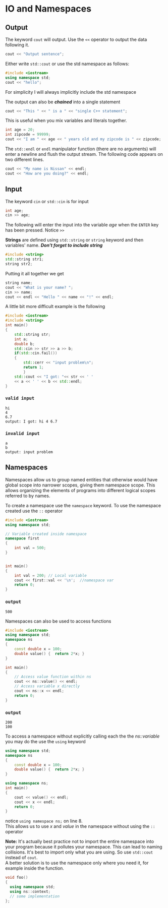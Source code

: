 # IO and Namespaces

## Output

The keyword `cout` will output. Use the `<<` operator to output the data following it.

```cpp
cout << "Output sentence";
```

Either write `std::cout` or use the std namespace as follows:

```cpp
#include <iostream>
using namespace std;
cout << "hello";
```

For simplicity I will always implicitly include the std namespace

The output can also be _**chained**_ into a single statement

```cpp
cout << "This " << " is a " << "single C++ statement";
```

This is useful when you mix variables and literals together.

```cpp
int age = 20;
int zipcode = 99999;
cout << "I am " << age << " years old and my zipcode is " << zipcode;
```

The `std::endl` or `endl` manipulator function \(there are no arguments\) will enter a newline and flush the output stream. The following code appears on two different lines.

```cpp
cout << "My name is Nissan" << endl;
cout << "How are you doing?" << endl;
```

## Input

The keyword `cin` or `std::cin` is for input

```cpp
int age;
cin >> age;
```

The following will enter the input into the variable _age_ when the `ENTER` key has been pressed. Notice `>>`

**Strings** are defined using `std::string` or `string` keyword and then variables' name. _**Don't forget to include string**_

```cpp
#include <string> 
std::string str1;
string str2;
```

Putting it all together we get

```cpp
string name;
cout << "What is your name? ";
cin >> name;
cout << endl << "Hello " << name << "!" << endl;
```

A little bit more difficult example is the following

```cpp
#include <iostream>
#include <string>
int main()
{
    std::string str;
    int a;
    double b;
    std::cin >> str >> a >> b;
    if(std::cin.fail())
    {
        std::cerr << "input problem\n";
        return 1;
        }
    std::cout << "I got: "<< str << ' '
    << a << ' ' << b << std::endl;
}
```

### **`valid input`**

```text
hi
4
6.7
output: I got: hi 4 6.7
```

### **`invalid input`**

```text
a
b
output: input problem   
```

## Namespaces

Namespaces allow us to group named entities that otherwise would have global scope into narrower scopes, giving them namespace scope. This allows organizing the elements of programs into different logical scopes referred to by names.

To create a namespace use the `namespace` keyword. To use the namespace created use the `::` operator

```cpp
#include <iostream> 
using namespace std; 

// Variable created inside namespace 
namespace first 
{ 
    int val = 500; 
} 


int main() 
{ 
    int val = 200; // Local variable 
    cout << first::val << '\n';  //namespace var
    return 0; 
}
```

### **`output`**

```text
500  
```

Namespaces can also be used to access functions

```cpp
#include <iostream>
using namespace std;
namespace ns  
{ 
    const double x = 100; 
    double value() {  return 2*x; } 
} 

int main() 
{ 
    // Access value function within ns 
    cout << ns::value() << endl;  
    // Access variable x directly 
    cout << ns::x << endl;        
    return 0; 
}
```

### **`output`**

```text
200 
100
```

To access a namespace without explicitly calling each the the _ns::variable_ you may do the use the `using` keyword

```cpp
using namespace std;
namespace ns
{
    const double x = 100;
    double value() {  return 2*x; }
}

using namespace ns;
int main()
{
    cout << value() << endl; 
    cout << x << endl;
    return 0;
}
```

notice `using namespace ns;` on line 8.  
This allows us to use _x_ and _value_ in the namespace without using the `::` operator

**Note:** It's actually best practice not to import the entire namespace into your program because it pollutes your namespace. This can lead to naming collisions. It's best to import only what you are using. So use `std::cout` instead of `cout`.  
A better solution is to use the namespace only where you need it, for example inside the function.

```cpp
void foo()
{
  using namespace std;
  using ns::context;
  // some implementation
};
```

